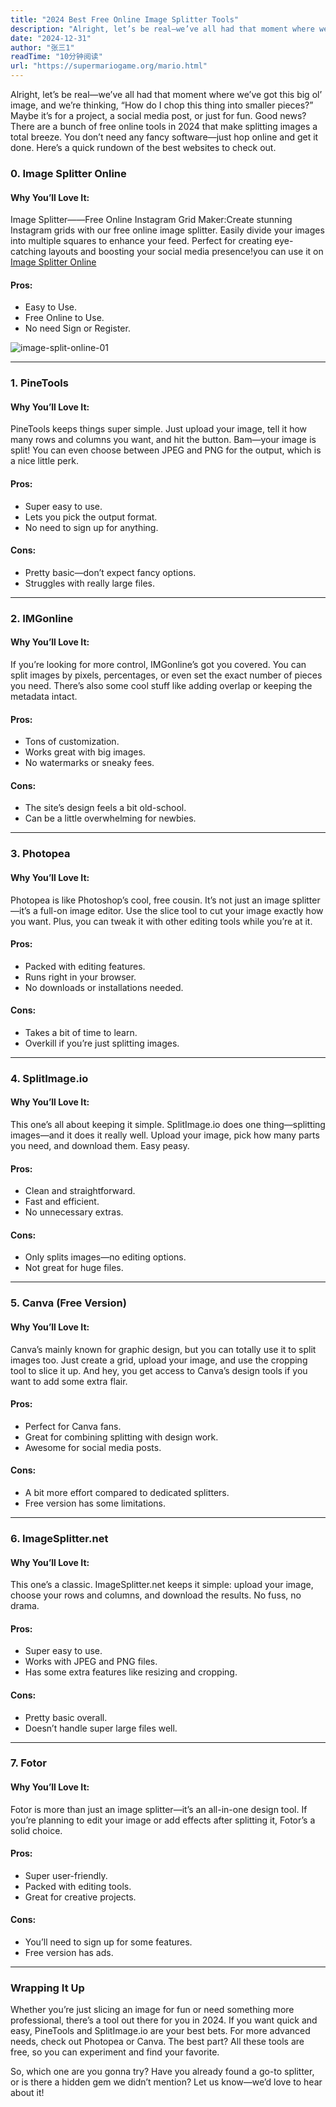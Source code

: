 ```yaml
---
title: "2024 Best Free Online Image Splitter Tools"
description: "Alright, let’s be real—we’ve all had that moment where we’ve got this big ol’ image, and we’re thinking, “How do I chop this thing into smaller pieces?” Maybe it’s for a project, a social media post, or just for fun. Good news? There are a bunch of free online tools in 2024 that make splitting images a total breeze. You don’t need any fancy software—just hop online and get it done. Here’s a quick rundown of the best websites to check out."
date: "2024-12-31"
author: "张三1"
readTime: "10分钟阅读"
url: "https://supermariogame.org/mario.html"
---
```



Alright, let’s be real—we’ve all had that moment where we’ve got this big ol’ image, and we’re thinking, “How do I chop this thing into smaller pieces?” Maybe it’s for a project, a social media post, or just for fun. Good news? There are a bunch of free online tools in 2024 that make splitting images a total breeze. You don’t need any fancy software—just hop online and get it done. Here’s a quick rundown of the best websites to check out.

### 0. **Image Splitter Online**

#### Why You’ll Love It:
Image Splitter——Free Online Instagram Grid Maker:Create stunning Instagram grids with our free online image splitter. Easily divide your images into multiple squares to enhance your feed. Perfect for creating eye-catching layouts and boosting your social media presence!you can use it on [Image Splitter Online](https://image-splitter.online/en)

#### Pros:
- Easy to Use.
- Free Online to Use.
- No need Sign or Register.

![image-split-online-01](/images/image-split-online-01.png)

---

### 1. **PineTools**

#### Why You’ll Love It:
PineTools keeps things super simple. Just upload your image, tell it how many rows and columns you want, and hit the button. Bam—your image is split! You can even choose between JPEG and PNG for the output, which is a nice little perk.

#### Pros:
- Super easy to use.
- Lets you pick the output format.
- No need to sign up for anything.

#### Cons:
- Pretty basic—don’t expect fancy options.
- Struggles with really large files.

---

### 2. **IMGonline**

#### Why You’ll Love It:
If you’re looking for more control, IMGonline’s got you covered. You can split images by pixels, percentages, or even set the exact number of pieces you need. There’s also some cool stuff like adding overlap or keeping the metadata intact.

#### Pros:
- Tons of customization.
- Works great with big images.
- No watermarks or sneaky fees.

#### Cons:
- The site’s design feels a bit old-school.
- Can be a little overwhelming for newbies.

---

### 3. **Photopea**

#### Why You’ll Love It:
Photopea is like Photoshop’s cool, free cousin. It’s not just an image splitter—it’s a full-on image editor. Use the slice tool to cut your image exactly how you want. Plus, you can tweak it with other editing tools while you’re at it.

#### Pros:
- Packed with editing features.
- Runs right in your browser.
- No downloads or installations needed.

#### Cons:
- Takes a bit of time to learn.
- Overkill if you’re just splitting images.

---

### 4. **SplitImage.io**

#### Why You’ll Love It:
This one’s all about keeping it simple. SplitImage.io does one thing—splitting images—and it does it really well. Upload your image, pick how many parts you need, and download them. Easy peasy.

#### Pros:
- Clean and straightforward.
- Fast and efficient.
- No unnecessary extras.

#### Cons:
- Only splits images—no editing options.
- Not great for huge files.

---

### 5. **Canva (Free Version)**

#### Why You’ll Love It:
Canva’s mainly known for graphic design, but you can totally use it to split images too. Just create a grid, upload your image, and use the cropping tool to slice it up. And hey, you get access to Canva’s design tools if you want to add some extra flair.

#### Pros:
- Perfect for Canva fans.
- Great for combining splitting with design work.
- Awesome for social media posts.

#### Cons:
- A bit more effort compared to dedicated splitters.
- Free version has some limitations.

---

### 6. **ImageSplitter.net**

#### Why You’ll Love It:
This one’s a classic. ImageSplitter.net keeps it simple: upload your image, choose your rows and columns, and download the results. No fuss, no drama.

#### Pros:
- Super easy to use.
- Works with JPEG and PNG files.
- Has some extra features like resizing and cropping.

#### Cons:
- Pretty basic overall.
- Doesn’t handle super large files well.

---

### 7. **Fotor**

#### Why You’ll Love It:
Fotor is more than just an image splitter—it’s an all-in-one design tool. If you’re planning to edit your image or add effects after splitting it, Fotor’s a solid choice.

#### Pros:
- Super user-friendly.
- Packed with editing tools.
- Great for creative projects.

#### Cons:
- You’ll need to sign up for some features.
- Free version has ads.

---

### Wrapping It Up

Whether you’re just slicing an image for fun or need something more professional, there’s a tool out there for you in 2024. If you want quick and easy, PineTools and SplitImage.io are your best bets. For more advanced needs, check out Photopea or Canva. The best part? All these tools are free, so you can experiment and find your favorite.

So, which one are you gonna try? Have you already found a go-to splitter, or is there a hidden gem we didn’t mention? Let us know—we’d love to hear about it!

